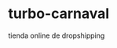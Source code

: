 # turbo-carnaval
 tienda online de dropshipping

 <!-- backend = pipenv shell

       backend = .\venv\Scripts\activate
       backend = python app.py
       frontend = cd /workspaces/turbo-carnaval/my-app
       frontend = npm run dev

       pipenv install flask-sqlalchemy flask-cors flask-mail python-dotenv

  -->
